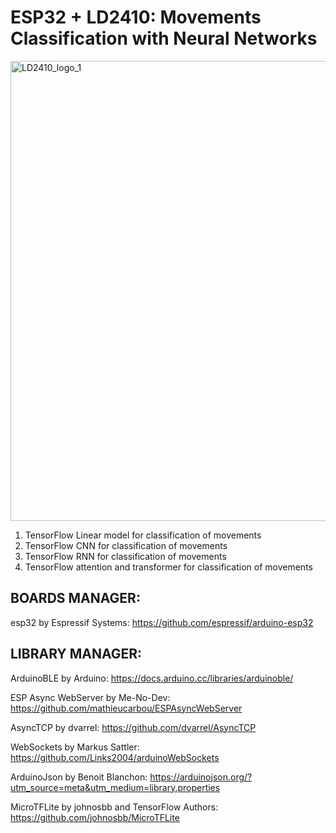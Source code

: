 # ESP32 + LD2410: Movements Classification with Neural Networks
<img width="1470" height="736" alt="LD2410_logo_1" src="https://github.com/user-attachments/assets/c0e61f25-8609-40fd-b6f3-d97cfcaf1ba8" />

1) TensorFlow Linear model for classification of movements
2) TensorFlow CNN for classification of movements
3) TensorFlow RNN for classification of movements
4) TensorFlow attention and transformer for classification of movements

## BOARDS MANAGER:

esp32 by Espressif Systems: https://github.com/espressif/arduino-esp32


## LIBRARY MANAGER:

ArduinoBLE by Arduino: https://docs.arduino.cc/libraries/arduinoble/

ESP Async WebServer by Me-No-Dev: https://github.com/mathieucarbou/ESPAsyncWebServer

AsyncTCP by dvarrel: https://github.com/dvarrel/AsyncTCP

WebSockets by Markus Sattler: https://github.com/Links2004/arduinoWebSockets

ArduinoJson by Benoit Blanchon: https://arduinojson.org/?utm_source=meta&utm_medium=library.properties

MicroTFLite by johnosbb and TensorFlow Authors: https://github.com/johnosbb/MicroTFLite
